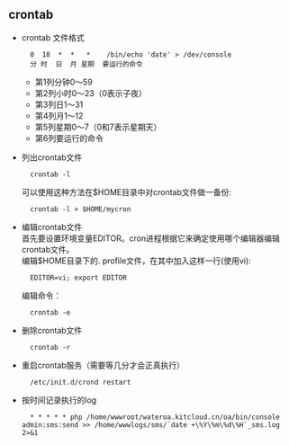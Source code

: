 ## crontab

- crontab 文件格式

		0  18  *  *   *    /bin/echo 'date' > /dev/console
		分 时  日  月 星期  要运行的命令
	- 第1列分钟0～59
	- 第2列小时0～23（0表示子夜）
	- 第3列日1～31
	- 第4列月1～12
	- 第5列星期0～7（0和7表示星期天）
	- 第6列要运行的命令
- 列出crontab文件

		crontab -l
	可以使用这种方法在$HOME目录中对crontab文件做一备份:
		
		crontab -l > $HOME/mycron
- 编辑crontab文件  
	首先要设置环境变量EDITOR。cron进程根据它来确定使用哪个编辑器编辑crontab文件。  
	编辑$HOME目录下的. profile文件，在其中加入这样一行(使用vi):
		
		EDITOR=vi; export EDITOR
	编辑命令：
	
		crontab -e
- 删除crontab文件

		crontab -r
- 重启crontab服务（需要等几分才会正真执行）

		/etc/init.d/crond restart
- 按时间记录执行的log

		* * * * * php /home/wwwroot/wateroa.kitcloud.cn/oa/bin/console admin:sms:send >> /home/wwwlogs/sms/`date +\%Y\%m\%d\%H`_sms.log 2>&1
		
	
